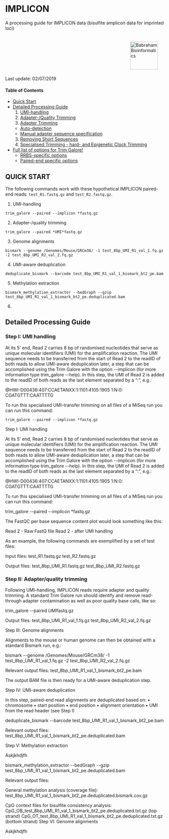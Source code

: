 # IMPLICON
A processing guide for IMPLICON data (bisulfite amplicon data for imprinted loci)


[<img title="Babraham Bioinformatics" style="float:right;margin:20px 20 20 600px" id="Babraham Bioinformatics" src="Images/logo.png" height="88" >](http://www.bioinformatics.babraham.ac.uk/index.html)

Last update: 02/07/2019

#### Table of Contents
* [Quick Start](#quick-start)
* [Detailed Processing Guide](#detailed-processing-guide)
  1. [UMI-handling](#step-i-umi-handling)
  2. [Adapter-/Quality Trimming](#step-ii-quality-trimming)
  3. [Adapter Trimming](#step-iii-adapter-trimming)
    - [Auto-detection](#adapter-auto-detection)
    - [Manual adapter sequence specification](#manual-adapter-sequence-specification)
  3. [Removing Short Sequences](#step-3-removing-short-sequences)
  4. [Specialised Trimming - hard- and Epigenetic Clock Trimming](#step-4-specialised-trimming)
* [Full list of options for Trim Galore!](#full-list-of-options-for-trim-galore)
  * [RRBS-specific options](#rrbs-specific-options-mspi-digested-material)
  * [Paired-end specific options](#paired-end-specific-options)


## QUICK START

The following commands work with these hypothetical IMPLICON paired-end reads: `test_R1.fastq.gz` and `test_R2.fastq.gz`.

1. UMI-handling

```
trim_galore --paired --implicon *fastq.gz
```

2. Adapter-/quality trimming

```
trim_galore --paired *UMI*fastq.gz
```

3. Genome alignments

```
bismark --genome /Genomes/Mouse/GRCm38/ -1 test_8bp_UMI_R1_val_1.fq.gz -2 test_8bp_UMI_R2_val_2.fq.gz
```

4. UMI-aware deduplication

```
deduplicate_bismark --barcode test_8bp_UMI_R1_val_1_bismark_bt2_pe.bam
```

5. Methylation extraction

```
bismark_methylation_extractor --bedGraph --gzip test_8bp_UMI_R1_val_1_bismark_bt2_pe.deduplicated.bam
```

6. 

## Detailed Processing Guide

### Step I: UMI handling

At its 5’ end, Read 2 carries 8 bp of randomised nucleotides that serve as unique molecular identifiers (UMI) for the amplification reaction. The UMI sequence needs to be transferred from the start of Read 2 to the readID of both reads to allow UMI-aware deduplication later, a step that can be accomplished using the Trim Galore with the option --implicon (for more information type trim_galore --help). In this step, the UMI of Read 2 is added to the readID of both reads as the last element separated by a “:”, e.g.:

@HWI-D00436:407:CCAETANXX:1:1101:4105:1905 1:N:0: CGATGTTT:CAATTTTG

To run this specialised UMI-transfer trimming on all files of a MiSeq run you can run this command:

```
trim_galore --paired --implicon *fastq.gz
```

Step I: UMI handling

At its 5’ end, Read 2 carries 8 bp of randomised nucleotides that serve as unique molecular identifiers (UMI) for the amplification reaction. The UMI sequence needs to be transferred from the start of Read 2 to the readID of both reads to allow UMI-aware deduplication later, a step that can be accomplished using the Trim Galore with the option --implicon (for more information type trim_galore --help). In this step, the UMI of Read 2 is added to the readID of both reads as the last element separated by a “:”, e.g.:

@HWI-D00436:407:CCAETANXX:1:1101:4105:1905 1:N:0: CGATGTTT:CAATTTTG

To run this specialised UMI-transfer trimming on all files of a MiSeq run you can run this command:

trim_galore --paired --implicon *fastq.gz

The FastQC per base sequence content plot would look something like this:

Read 2 - Raw FastQ file	Read 2 - after UMI handling
 	 


As an example, the following commands are exemplified by a set of test files:
 
Input files:
test_R1.fastq.gz
test_R2.fastq.gz

Output files:
test_8bp_UMI_R1.fastq.gz
test_8bp_UMI_R2.fastq.gz

### Step II: Adapter/quality trimming

Following UMI-handling, IMPLICON reads require adapter and quality trimming. A standard Trim Galore run should identify and remove read-through adapter contamination as well as poor quality base calls, like so:

trim_galore --paired *UMI*fastq.gz

Output files:
test_8bp_UMI_R1_val_1.fq.gz
test_8bp_UMI_R2_val_2.fq.gz


Step III: Genome alignments

Alignments to the mouse or human genome can then be obtained with a standard Bismark run, e.g.:

bismark --genome /Genomes/Mouse/GRCm38/ -1 test_8bp_UMI_R1_val_1.fq.gz -2 test_8bp_UMI_R2_val_2.fq.gz

Relevant output files:
test_8bp_UMI_R1_val_1_bismark_bt2_pe.bam

The output BAM file is then ready for a UMI-aware deduplication step. 

Step IV: UMI-aware deduplication

In this step, paired-end read alignments are deduplicated based on:
•	chromosome
•	start position
•	end position
•	alignment orientation
•	UMI from the read header (see Step I)

deduplicate_bismark --barcode test_8bp_UMI_R1_val_1_bismark_bt2_pe.bam

Relevant output files:
test_8bp_UMI_R1_val_1_bismark_bt2_pe.deduplicated.bam

Step V: Methylation extraction

Askjkhdjfh

bismark_methylation_extractor --bedGraph --gzip test_8bp_UMI_R1_val_1_bismark_bt2_pe.deduplicated.bam

Relevant output files:

General methylation analysis (coverage file):
test_8bp_UMI_R1_val_1_bismark_bt2_pe.deduplicated.bismark.cov.gz

CpG context files for bisulfite consistency analysis:
CpG_OB_test_8bp_UMI_R1_val_1_bismark_bt2_pe.deduplicated.txt.gz (top strand)
CpG_OT_test_8bp_UMI_R1_val_1_bismark_bt2_pe.deduplicated.txt.gz (bottom strand)
Step VI: Genome alignments

Askjkhdjfh

